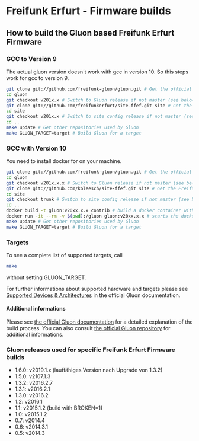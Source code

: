 # Freifunk Erfurt - Firmware builds

## How to build the Gluon based Freifunk Erfurt Firmware

### GCC to Version 9

The actual gluon version doesn't work with gcc in version 10. So this steps work for gcc to version 9.

``` bash
git clone git://github.com/freifunk-gluon/gluon.git # Get the official Gluon repository
cd gluon
git checkout v201x.x # Switch to Gluon release if not master (see below)
git clone git://github.com/freifunkerfurt/site-ffef.git site # Get the Freifunk Erfurt site repository
cd site
git checkout v201x.x # Switch to site config release if not master (see below or tags)
cd ..
make update # Get other repositories used by Gluon
make GLUON_TARGET=target # Build Gluon for a target
```

### GCC with Version 10

You need to install docker for on your machine.

``` bash
git clone git://github.com/freifunk-gluon/gluon.git # Get the official Gluon repository
cd gluon
git checkout v201x.x.x # Switch to Gluon release if not master (see below)
git clone git://github.com/koleesch/site-ffef.git site # Get the Freifunk Erfurt site repository
cd site
git checkout trunk # Switch to site config release if not master (see below or tags)
cd ..
docker build -t gluon:v20xx.x.x contrib # build a docker container with the specific gluon version
docker run -it --rm -v $(pwd):/gluon gluon:v20xx.x.x # starts the docker container
make update # Get other repositories used by Gluon
make GLUON_TARGET=target # Build Gluon for a target
```

### Targets

To see a complete list of supported targets, call

```bash
make
```

without setting GLUON_TARGET.

For further informations about supported hardware and targets please see [Supported Devices & Architectures](http://gluon.readthedocs.io/en/latest/index.html#supported-devices-architectures) in the official Gluon documentation.

#### Additional informations

Please see [the official Gluon documentation](http://gluon.readthedocs.io/en/latest/user/getting_started.html) for a detailed explanation of the build process. You can also consult [the official Gluon repository](https://github.com/freifunk-gluon/gluon) for additional informations.

### Gluon releases used for specific Freifunk Erfurt Firmware builds

- 1.6.0: v2019.1.x (lauffähiges Version nach Upgrade von 1.3.2)
- 1.5.0: v2107.1.3
- 1.3.2: v2016.2.7
- 1.3.1: v2016.2.1
- 1.3.0: v2016.2
- 1.2:   v2016.1
- 1.1:   v2015.1.2 (build with BROKEN=1)
- 1.0:   v2015.1.2
- 0.7:   v2014.4
- 0.6:   v2014.3.1
- 0.5:   v2014.3
